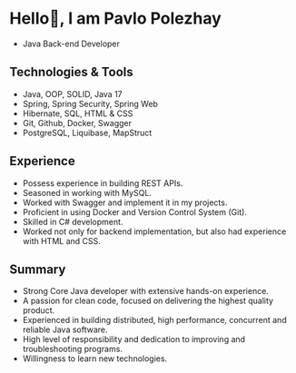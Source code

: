 # Hello👋, I am Pavlo Polezhay

- Java Back-end Developer

## Technologies & Tools

- Java, OOP, SOLID, Java 17
- Spring, Spring Security, Spring Web
- Hibernate, SQL, HTML & CSS
- Git, Github, Docker, Swagger
- PostgreSQL, Liquibase, MapStruct

## Experience

- Possess experience in building REST APIs.
- Seasoned in working with MySQL.
- Worked with Swagger and implement it in my projects.
- Proficient in using Docker and Version Control System (Git).
- Skilled in C# development.
- Worked not only for backend implementation, but also had experience with HTML and CSS.

## Summary

- Strong Core Java developer with extensive hands-on experience.
- A passion for clean code, focused on delivering the highest quality product.
- Experienced in building distributed, high performance, concurrent and reliable Java software.
- High level of responsibility and dedication to improving and troubleshooting programs.
- Willingness to learn new technologies.